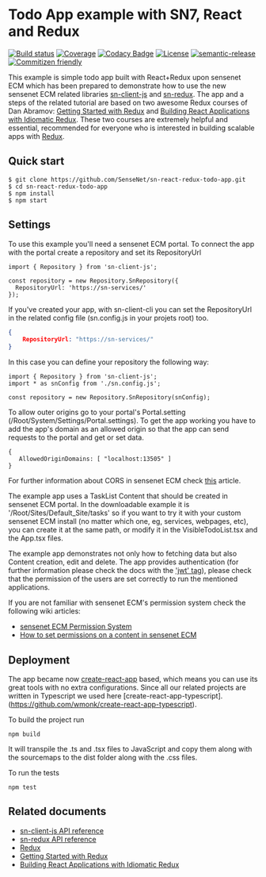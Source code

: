 # Todo App example with SN7, React and Redux

[![Build status](https://img.shields.io/travis/SenseNet/sn-react-redux-todo-app.svg?style=flat)](https://travis-ci.org/SenseNet/sn-react-redux-todo-app)
[![Coverage](https://img.shields.io/codecov/c/github/SenseNet/sn-react-redux-todo-app.svg?style=flat)](https://codecov.io/gh/SenseNet/sn-react-redux-todo-app)
[![Codacy Badge](https://api.codacy.com/project/badge/Grade/b09d599538fa49e9bb1cb92df4042ada)](https://www.codacy.com/app/herflis33/sn-react-redux-todo-app?utm_source=github.com&amp;utm_medium=referral&amp;utm_content=SenseNet/sn-react-redux-todo-app&amp;utm_campaign=Badge_Grade)
[![License](https://img.shields.io/github/license/SenseNet/sn-react-redux-todo-app.svg?style=flat)](https://github.com/SenseNet/sn-client-js/LICENSE.txt)
[![semantic-release](https://img.shields.io/badge/%20%20%F0%9F%93%A6%F0%9F%9A%80-semantic--release-e10079.svg?style=flat)](https://github.com/semantic-release/semantic-release)
[![Commitizen friendly](https://img.shields.io/badge/commitizen-friendly-brightgreen.svg?style=flat)](http://commitizen.github.io/cz-cli/)

This example is simple todo app built with React+Redux upon sensenet ECM which has been prepared to demonstrate how to use the new sensenet ECM related libraries [sn-client-js](https://github.com/SenseNet/sn-client-js)
and [sn-redux](https://github.com/SenseNet/sn-redux). The app and a steps of the related tutorial are based on two awesome Redux courses of Dan Abramov: 
[Getting Started with Redux](https://egghead.io/courses/getting-started-with-redux) and [Building React Applications with Idiomatic Redux](https://egghead.io/courses/building-react-applications-with-idiomatic-redux). 
These two courses are extremely helpful and essential, recommended for everyone who is interested in building scalable apps with [Redux](http://redux.js.org/).

## Quick start

```
$ git clone https://github.com/SenseNet/sn-react-redux-todo-app.git
$ cd sn-react-redux-todo-app
$ npm install
$ npm start
```

## Settings

To use this example you'll need a sensenet ECM portal. To connect the app with the portal create a repository and set its RepositoryUrl
```
import { Repository } from 'sn-client-js';

const repository = new Repository.SnRepository({
  RepositoryUrl: 'https://sn-services/'
});
```

If you've created your app, with sn-client-cli you can set the RepositoryUrl in the related config file (sn.config.js in your projets root) too.

```json
{
    RepositoryUrl: "https://sn-services/"
}
```

In this case you can define your repository the following way:

```tsx
import { Repository } from 'sn-client-js';
import * as snConfig from './sn.config.js';

const repository = new Repository.SnRepository(snConfig);
```

To allow outer origins go to your portal's Portal.setting (/Root/System/Settings/Portal.settings). To get the app working you have to add the app's domain as an allowed origin so that the app can send requests to the 
portal and get or set data.

```
{
   AllowedOriginDomains: [ "localhost:13505" ]
}
```

For further information about CORS in sensenet ECM check [this](http://community.sensenet.com/docs/cors/) article.

The example app uses a TaskList Content that should be created in sensenet ECM portal. In the downloadable example it is '/Root/Sites/Default_Site/tasks' so if you want to try it with your custom sensenet ECM install (no matter which one, eg, services, webpages, etc), you can create it at the same path, or modify it in the VisibleTodoList.tsx and the App.tsx files.

The example app demonstrates not only how to fetching data but also Content creation, edit and delete. The app provides authentication (for further information please check the docs with the ['jwt' tag](http://community.sensenet.com/tags/#jwt)), please check that the permission of the users are set correctly to run the mentioned applications.

If you are not familiar with sensenet ECM's permission system check the following wiki articles:
* [sensenet ECM Permission System](http://wiki.sensenet.com/Permission_System)
* [How to set permissions on a content in sensenet ECM](http://wiki.sensenet.com/How_to_set_permissions_on_a_content)

## Deployment

The app became now [create-react-app](https://github.com/facebookincubator/create-react-app) based, which means you can use its great tools with no extra configurations. Since all our related projects are written in Typescript we used here [create-react-app-typescript].(https://github.com/wmonk/create-react-app-typescript).

To build the project run

```
npm build
```

It will transpile the .ts and .tsx files to JavaScript and copy them along with the sourcemaps to the dist folder along with the .css files.

To run the tests

```
npm test
```

## Related documents

* [sn-client-js API reference](http://www.sensenet.com/documentation/sn-client-js/index.html)
* [sn-redux API reference](http://www.sensenet.com/documentation/sn-redux/index.html)
* [Redux](https://github.com/reactjs/redux)
* [Getting Started with Redux](https://egghead.io/courses/getting-started-with-redux)
* [Building React Applications with Idiomatic Redux](https://egghead.io/courses/building-react-applications-with-idiomatic-redux)
